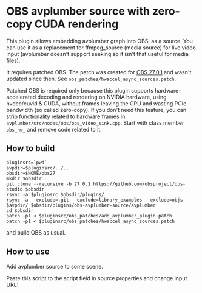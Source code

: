 # OBS avplumber source with zero-copy CUDA rendering

This plugin allows embedding avplumber graph into OBS, as a source. You can use it as a replacement for ffmpeg_source (media source) for live video input (avplumber doesn't support seeking so it isn't that useful for media files).

It requires patched OBS. The patch was created for [OBS 27.0.1](https://github.com/obsproject/obs-studio/tree/27.0.1) and wasn't updated since then. See `obs_patches/hwaccel_async_sources.patch`.

Patched OBS is required only because this plugin supports hardware-accelerated decoding and rendering on NVIDIA hardware, using nvdec/cuvid & CUDA, without frames leaving the GPU and wasting PCIe bandwidth (so called zero-copy). If you don't need this feature, you can strip functionality related to hardware frames in `avplumber/src/nodes/obs/obs_video_sink.cpp`. Start with class member `obs_hw_` and remove code related to it.

## How to build

```
pluginsrc=`pwd`
avpdir=$pluginsrc/../..
obsdir=$HOME/obs27
mkdir $obsdir
git clone --recursive -b 27.0.1 https://github.com/obsproject/obs-studio $obsdir
rsync -a $pluginsrc $obsdir/plugins/
rsync -a --exclude=.git --exclude=library_examples --exclude=objs $avpdir/ $obsdir/plugins/obs-avplumber-source/avplumber
cd $obsdir
patch -p1 < $pluginsrc/obs_patches/add_avplumber_plugin.patch
patch -p1 < $pluginsrc/obs_patches/hwaccel_async_sources.patch
```
and build OBS as usual.

## How to use

Add avplumber source to some scene.

Paste this script to the script field in source properties and change input URL:
```

```